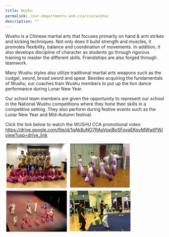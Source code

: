 ```yaml
---
title: Wushu
permalink: /our-departments-and-cca/cca/wushu/
description: ""
---
```

Wushu is a Chinese martial arts that focuses primarily on hand &amp; arm strikes and kicking techniques. Not only does it build strength and muscles, it promotes flexibility, balance and coordination of movements. In addition, it also develops discipline of character as students go through rigorous training to master the different skills. Friendships are also forged through teamwork.&nbsp;  

Many Wushu styles also utilize traditional martial arts weapons such as the cudgel, sword, broad sword and spear. Besides acquiring the fundamentals of Wushu, our coaches train Wushu members to put up the lion dance performance during Lunar New Year.&nbsp;

Our school team members are given the opportunity to represent our school in the National Wushu competitions where they hone their skills in a competitive setting. They also perform during festive events such as the Lunar New Year and Mid-Autumn festival.

Click the link below to watch the WUSHU CCA promotional video: https://drive.google.com/file/d/1qAk8uNO7RAsVoxjBoSFovqEKqyMWwtPW/view?usp=drive_link




<img src="/images/wushu.jpg" style="width:80%">